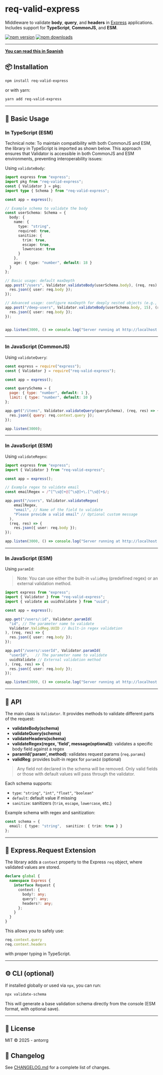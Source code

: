 
# req-valid-express

Middleware to validate **body**, **query**, and **headers** in [Express](https://expressjs.com/) applications.  
Includes support for **TypeScript**, **CommonJS**, and **ESM**.

[![npm version](https://img.shields.io/npm/v/req-valid-express.svg)](https://www.npmjs.com/package/req-valid-express)
[![npm downloads](https://img.shields.io/npm/dm/req-valid-express.svg)](https://www.npmjs.com/package/req-valid-express)



---
[**You can read this in Spanish**](./LEEME.md)


## 📦 Installation

```bash
npm install req-valid-express
````

or with yarn:

```bash
yarn add req-valid-express
```

---


## 🚀 Basic Usage

### In TypeScript (ESM)

Technical note: To maintain compatibility with both CommonJS and ESM, the library in TypeScript is imported as shown below. This approach ensures that Validator is accessible in both CommonJS and ESM environments, preventing interoperability issues:

Using `validateBody`:

```ts
import express from "express";
import pkg from "req-valid-express";
const { Validator } = pkg;
import type { Schema } from "req-valid-express";

const app = express();

// Example schema to validate the body
const userSchema: Schema = {
  body: {
    name: { 
      type: "string", 
      required: true, 
      sanitize: {
        trim: true,
        escape: true,
        lowercase: true
      }
    },
    age: { type: "number", default: 18 }
  }
};

// Basic usage: default maxDepth
app.post("/users", Validator.validateBody(userSchema.body), (req, res) => {
  res.json({ user: req.body });
});

// Advanced usage: configure maxDepth for deeply nested objects (e.g., MongoDB documents)
app.post("/deep-users", Validator.validateBody(userSchema.body, 15), (req, res) => {
  res.json({ user: req.body });
});


app.listen(3000, () => console.log("Server running at http://localhost:3000"));
```

---

### In JavaScript (CommonJS)

Using `validateQuery`:

```js
const express = require("express");
const { Validator } = require("req-valid-express");

const app = express();

const querySchema = {
  page: { type: "number", default: 1 },
  limit: { type: "number", default: 10 }
};

app.get("/items", Validator.validateQuery(querySchema), (req, res) => {
  res.json({ query: req.context.query });
});

app.listen(3000);
```

---

### In JavaScript (ESM)

Using `validateRegex`:

```ts
import express from "express";
import { Validator } from "req-valid-express";

const app = express();

// Example regex to validate email
const emailRegex = /^[^\s@]+@[^\s@]+\.[^\s@]+$/;

app.post("/users", Validator.validateRegex(
    emailRegex,
    "email", // Name of the field to validate
    "Please provide a valid email" // Optional custom message
  ), 
  (req, res) => {
    res.json({ user: req.body });
});

app.listen(3000, () => console.log("Server running at http://localhost:3000"));
```

---

### In JavaScript (ESM)

Using `paramId`:

> Note: You can use either the built-in `validReg` (predefined regex) or an external validation method.

```ts
import express from "express";
import { Validator } from "req-valid-express";
import { validate as uuidValidate } from "uuid";

const app = express();

app.get("/users/:id", Validator.paramId(
  "id", // The parameter name to validate
  Validator.ValidReg.UUID // Built-in regex validation
), (req, res) => {
  res.json({ user: req.body });
});

app.put("/users/:userId", Validator.paramId(
  "userId",   // The parameter name to validate
  uuidValidate // External validation method
), (req, res) => {
  res.json({ user: req.body });
});

app.listen(3000, () => console.log("Server running at http://localhost:3000"));
```

---

## 📖 API

The main class is `Validator`.
It provides methods to validate different parts of the request:

* **validateBody(schema)**
* **validateQuery(schema)**
* **validateHeaders(schema)**
* **validateRegex(regex, 'field', message(optional))**: validates a specific body field against a regex
* **paramId('param', method)**: validates request params (`req.params`)
* **validReg**: provides built-in regex for `paramId` (optional)

> Any field not declared in the schema will be removed.
> Only valid fields or those with default values will pass through the validator.

Each schema supports:

* `type`: `"string"`, `"int"`, `"float"`, `"boolean"`
* `default`: default value if missing
* `sanitize`: sanitizers (`trim`, `escape`, `lowercase`, etc.)

Example schema with regex and sanitization:

```ts
const schema = {
  email: { type: "string",  sanitize: { trim: true } }
};
```

---

## 🧩 Express.Request Extension

The library adds a `context` property to the Express `req` object, where validated values are stored.

```ts
declare global {
  namespace Express {
    interface Request {
      context: {
        body?: any;
        query?: any;
        headers?: any;
      };
    }
  }
}
```

This allows you to safely use:

```ts
req.context.query
req.context.headers
```

with proper typing in TypeScript.

---

## ⚙️ CLI (optional)

If installed globally or used via `npx`, you can run:

```bash
npx validate-schema
```

This will generate a base validation schema directly from the console (ESM format, with optional save).

---

## 📄 License

MIT © 2025 - antorrg

## 📜 Changelog

See [CHANGELOG.md](./CHANGELOG.md) for a complete list of changes.



